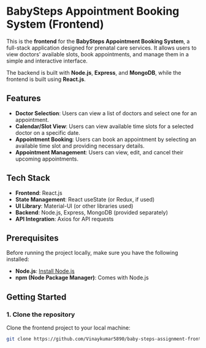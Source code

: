 # BabySteps Appointment Booking System (Frontend)

This is the **frontend** for the **BabySteps Appointment Booking System**, a full-stack application designed for prenatal care services. It allows users to view doctors' available slots, book appointments, and manage them in a simple and interactive interface.

The backend is built with **Node.js**, **Express**, and **MongoDB**, while the frontend is built using **React.js**.

## Features

- **Doctor Selection**: Users can view a list of doctors and select one for an appointment.
- **Calendar/Slot View**: Users can view available time slots for a selected doctor on a specific date.
- **Appointment Booking**: Users can book an appointment by selecting an available time slot and providing necessary details.
- **Appointment Management**: Users can view, edit, and cancel their upcoming appointments.

## Tech Stack

- **Frontend**: React.js
- **State Management**: React useState (or Redux, if used)
- **UI Library**: Material-UI (or other libraries used)
- **Backend**: Node.js, Express, MongoDB (provided separately)
- **API Integration**: Axios for API requests

## Prerequisites

Before running the project locally, make sure you have the following installed:

- **Node.js**: [Install Node.js](https://nodejs.org/)
- **npm (Node Package Manager)**: Comes with Node.js

## Getting Started

### 1. Clone the repository

Clone the frontend project to your local machine:

```bash
git clone https://github.com/Vinaykumar5890/baby-steps-assignment-frontend.git
